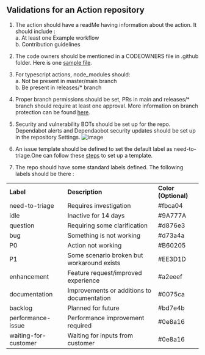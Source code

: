 ## Validations for an Action repository



1. The action should have a readMe having information about the action. It should include : \
a. At least one Example workflow \
b. Contribution guidelines
2. The code owners should be mentioned in a CODEOWNERS file in .github folder. Here is one [sample file](https://github.com/Azure/actions/blob/main/.github/workflows/CODEOWNERS).
3. For typescript actions, node_modules should: \
a. Not be present in master/main branch \
b. Be present in releases/* branch
4. Proper branch permissions should be set, PRs in main and releases/* branch should require at least one approval. More information on branch protection can be found [here](https://docs.github.com/en/github/administering-a-repository/defining-the-mergeability-of-pull-requests/managing-a-branch-protection-rule).
5. Security and vulnerability BOTs should be set up for the repo. Dependabot alerts and Dependaobot security updates should be set up in the repository Settings. 
![image](https://user-images.githubusercontent.com/58769601/123243496-b5199100-d500-11eb-9524-6589e4671ca7.png)

6. An issue template should be defined to set the default label as need-to-triage.One can follow these [steps](https://docs.github.com/en/communities/using-templates-to-encourage-useful-issues-and-pull-requests/configuring-issue-templates-for-your-repository)  to set up a template. 

7. The repo should have some standard labels defined. The following labels should be there : 
<table>
  <tr>
   <td><strong>Label</strong>
   </td>
   <td><strong>Description</strong>
   </td>
   <td><strong>Color (Optional)</strong>
   </td>
  </tr>
  <tr>
   <td>need-to-triage	
   </td>
   <td>Requires investigation
   </td>
   <td>#fbca04
   </td>
  </tr>
  <tr>
   <td>idle 
   </td>
   <td>Inactive for 14 days
   </td>
   <td>#9A777A
   </td>
  </tr>
  <tr>
   <td>question	 
   </td>
   <td>Requiring some clarification
   </td>
   <td>#d876e3
   </td>
  </tr>
  <tr>
   <td>bug
   </td>
   <td>Something is not working
   </td>
   <td>#d73a4a
   </td>
  </tr>
  <tr>
   <td>P0
   </td>
   <td>Action not working
   </td>
   <td>#B60205
   </td>
  </tr>
  <tr>
   <td>P1
   </td>
   <td>Some scenario broken but workaround exists
   </td>
   <td>#EE3D1D
   </td>
  </tr>
  <tr>
   <td>enhancement	
   </td>
   <td>Feature request/improved experience
   </td>
   <td>#a2eeef
   </td>
  </tr>
  <tr>
   <td>documentation	
   </td>
   <td>Improvements or additions to documentation
   </td>
   <td>#0075ca
   </td>
  </tr>
  <tr>
   <td>backlog
   </td>
   <td>Planned for future
   </td>
   <td>#bd7e4b
   </td>
  </tr>
  <tr>
   <td>performance-issue	
   </td>
   <td>Performance improvement required
   </td>
   <td>#0e8a16
   </td>
  </tr>
  <tr>
   <td>waiting-for-customer
   </td>
   <td>Waiting for inputs from customer
   </td>
   <td>#0e8a16
   </td>
  </tr>
</table>
